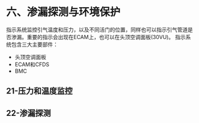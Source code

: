 # 六、渗漏探测与环境保护

指示系统监控引气温度和压力，以及不同活门的位置，同样也可以指示引气管道是否渗漏。重要的指示会出现在ECAM上，也可以在头顶空调面板(30VU)。
指示系统包含三大主要部件：

- 头顶空调面板
- ECAM和CFDS
- BMC


## 21-压力和温度监控

## 22-渗漏探测